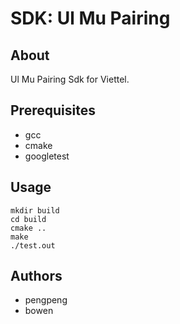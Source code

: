 # SDK: Ul Mu Pairing

## About <a name = "about"></a>

Ul Mu Pairing Sdk for Viettel.

## Prerequisites <a name = "Prerequisites"></a>

- gcc
- cmake
- googletest

## Usage <a name = "usage"></a>

```
mkdir build
cd build
cmake ..
make
./test.out
```

## Authors <a name = "authors"></a>

- pengpeng
- bowen